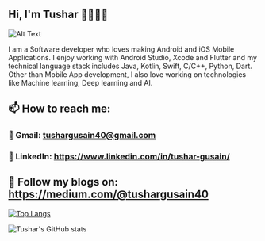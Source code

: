 ## Hi, I'm Tushar 👋🧑🏼‍💻

![Alt Text](https://media.giphy.com/media/xT0BKpqAaJczduXXJ6/giphy.gif)

I am a Software developer who loves making Android and iOS Mobile Applications. I enjoy working with Android Studio, Xcode and Flutter and my technical language stack includes Java, Kotlin, Swift, C/C++, Python, Dart. Other than Mobile App development, I also love working on technologies like Machine learning, Deep learning and AI.

## 📫 How to reach me: 
### 📧 Gmail: tushargusain40@gmail.com
### 📩 LinkedIn: https://www.linkedin.com/in/tushar-gusain/

## 📑 Follow my blogs on: https://medium.com/@tushargusain40

[![Top Langs](https://github-readme-stats.vercel.app/api/top-langs/?username=tushar40&layout=compact)](https://github.com/tushar40/github-readme-stats)

![Tushar's GitHub stats](https://github-readme-stats.vercel.app/api?username=tushar40&hide=contribs,prs&show_icons=true&theme=tokyonight)

<!--
**tushar40/tushar40** is a ✨ _special_ ✨ repository because its `README.md` (this file) appears on your GitHub profile.
